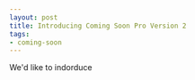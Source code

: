 ```yaml
--- 
layout: post
title: Introducing Coming Soon Pro Version 2
tags: 
- coming-soon
---
```


We'd like to indorduce